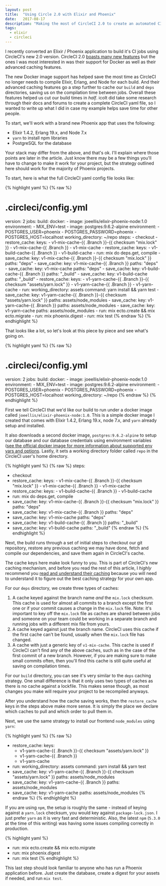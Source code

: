 ```yaml
---
layout: post
title:  "Using Circle 2.0 with Elixir and Phoenix"
date:   2017-08-17
description: "Making the most of CircleCI 2.0 to create an automated CI for Elixir tests"
tags:
  - elixir
  - circleci
---
```


I recently converted an Elixir / Phoenix application to build it's CI jobs using CircleCI's new 2.0 version.  CircleCI 2.0 [boasts many new features](https://circleci.com/docs/2.0/#features) but the ones I was most interested in was their support for Docker as well as their advanced caching features.

The new Docker image support has helped save the most time as CircleCI no longer needs to compile Elixir, Erlang, and Node for each build. And their advanced caching features go a step further to cache our `build` and `deps` directories, saving us on the compilation time between jobs.  Overall these features helped us cut our build times in *half*.  icoIt did take some research through their docs and forums to create a complete CircleCI yaml file, so I wanted to write up what I did in case my example helps save time for other people.

To start, we'll work with a brand new Phoenix app that uses the following:

- Elixir 1.4.2, Erlang 19.x, and Node 7.x
- `yarn` to install npm libraries
- PostgreSQL for the database

Your stack may differ from the above, and that's ok.  I'll explain where those points are later in the article. Just know there may be a few things you'll have to change to make it work for your project, but the strategy outlined here should work for the majority of Phoenix projects.

To start, here is what the full CircleCI yaml config file looks like:

{% highlight yaml %}
{% raw %}
# .circleci/config.yml

version: 2
jobs:
  build:
    docker:
      - image: joeellis/elixir-phoenix-node:1.0
        environment:
          - MIX_ENV=test
      - image: postgres:9.6.2-alpine
        environment:
          - POSTGRES_USER=phoenix
          - POSTGRES_PASSWORD=phoenix
          - POSTGRES_HOST=localhost
    working_directory: ~/repo
    steps:
      - checkout
      - restore_cache:
          keys:
            - v1-mix-cache-{{ .Branch }}-{{ checksum "mix.lock" }}
            - v1-mix-cache-{{ .Branch }}
            - v1-mix-cache
      - restore_cache:
          keys:
            - v1-build-cache-{{ .Branch }}
            - v1-build-cache
      - run: mix do deps.get, compile
      - save_cache:
          key: v1-mix-cache-{{ .Branch }}-{{ checksum "mix.lock" }}
          paths: "deps"
      - save_cache:
          key: v1-mix-cache-{{ .Branch }}
          paths: "deps"
      - save_cache:
          key: v1-mix-cache
          paths: "deps"
      - save_cache:
          key: v1-build-cache-{{ .Branch }}
          paths: "_build"
      - save_cache:
          key: v1-build-cache
          paths: "_build"
      - restore_cache:
          keys:
            - v1-yarn-cache-{{ .Branch }}-{{ checksum "assets/yarn.lock" }}
            - v1-yarn-cache-{{ .Branch }}
            - v1-yarn-cache
      - run:
          working_directory: assets
          command: yarn install && yarn test
      - save_cache:
          key: v1-yarn-cache-{{ .Branch }}-{{ checksum "assets/yarn.lock" }}
          paths: assets/node_modules
      - save_cache:
          key: v1-yarn-cache-{{ .Branch }}
          paths: assets/node_modules
      - save_cache:
          key: v1-yarn-cache
          paths: assets/node_modules
      - run: mix ecto.create && mix ecto.migrate
      - run: mix phoenix.digest
      - run: mix test
{% endraw %}
{% endhighlight %}

That looks like a lot, so let's look at this piece by piece and see what's going on.

{% highlight yaml %}
{% raw %}
# .circleci/config.yml

version: 2
jobs:
  build:
    docker:
      - image: joeellis/elixir-phoenix-node:1.0
        environment:
          - MIX_ENV=test
      - image: postgres:9.6.2-alpine
        environment:
          - POSTGRES_USER=phoenix
          - POSTGRES_PASSWORD=phoenix
          - POSTGRES_HOST=localhost
    working_directory: ~/repo
{% endraw %}
{% endhighlight %}

First we tell CircleCI that we'd like our build to run under a docker image called `joeellis/elixir-phoenix-node:1.0`.  This is a simple docker image I created that comes with Elixir 1.4.2, Erlang 19.x, node 7.x, and `yarn` already setup and installed.

It also downloads a second docker image, `postgres:9.6.2-alpine` to setup our database and our database credentials using environment variables ([see the official docker image for more information about supported env vars and options](https://hub.docker.com/_/postgres/).  Lastly, it sets a working directory folder called `repo` in the CircleCI user's home directory.

{% highlight yaml %}
{% raw %}
steps:
  - checkout
  - restore_cache:
      keys:
        - v1-mix-cache-{{ .Branch }}-{{ checksum "mix.lock" }}
        - v1-mix-cache-{{ .Branch }}
        - v1-mix-cache
  - restore_cache:
      keys:
        - v1-build-cache-{{ .Branch }}
        - v1-build-cache
  - run: mix do deps.get, compile
  - save_cache:
      key: v1-mix-cache-{{ .Branch }}-{{ checksum "mix.lock" }}
      paths: "deps"
  - save_cache:
      key: v1-mix-cache-{{ .Branch }}
      paths: "deps"
  - save_cache:
      key: v1-mix-cache
      paths: "deps"
  - save_cache:
      key: v1-build-cache-{{ .Branch }}
      paths: "_build"
  - save_cache:
      key: v1-build-cache
      paths: "_build"
{% endraw %}
{% endhighlight %}

Next, the build runs through a set of initial steps to checkout our git repository, restore any previous caching we may have done, fetch and compile our dependencies, and save them again in CircleCI's cache.

The cache keys here make look funny to you. This is part of CircleCI's new caching mechanism, and before you read the rest of this article, I *highly* recommend you [read and understand their caching](https://circleci.com/docs/2.0/caching/) because you will need to understand it to figure out the best caching strategy for your own app.

For our `deps` directory, we create three types of caches:

1. A cache keyed against the branch name *and* the `mix.lock` checksum. This cache is used for almost all commits to a branch except the first one or if your commit causes a change in the `mix.lock` file.  Note: it's important to key off the `mix.lock` file as caches are shared between jobs and someone on your team could be working in a separate branch and running jobs with a different mix file from yours.
2. A cache keyed against just the branch name.  CircleCI uses this cache if the first cache can't be found, usually when the `mix.lock` file has changed.
3. A cache with just a generic key of `v1-mix-cache`.  This cache is used if CircleCI can't find any of the above caches, such as in the case of the first commit of a new branch. However, if you are making sure to make small commits often, then you'll find this cache is still quite useful at saving on compilation times.

For our `build` directory, you can see it's very similar to the `deps` caching strategy.  One small difference is that it only uses two types of caches as there is no cache against a lockfile.  This makes sense though, as most changes you make will require your project to be recompiled anyways.

After you understand how the cache saving works, then the `restore_cache` keys in the steps above make more sense.  It is simply the place we declare which caches to pull and which order to pull them in.

Next, we use the same strategy to install our frontend `node_modules` using `yarn`:

{% highlight yaml %}
{% raw %}
- restore_cache:
    keys:
    - v1-yarn-cache-{{ .Branch }}-{{ checksum "assets/yarn.lock" }}
    - v1-yarn-cache-{{ .Branch }}
    - v1-yarn-cache
- run:
    working_directory: assets
    command: yarn install && yarn test
- save_cache:
    key: v1-yarn-cache-{{ .Branch }}-{{ checksum "assets/yarn.lock" }}
    paths: assets/node_modules
- save_cache:
    key: v1-yarn-cache-{{ .Branch }}
    paths: assets/node_modules
- save_cache:
    key: v1-yarn-cache
    paths: assets/node_modules
{% endraw %}
{% endhighlight %}

If you are using `npm`, the setup is roughly the same - instead of keying against a `yarn.lock` checksum, you would key against `package-lock.json`. I just prefer `yarn` as it is very fast and deterministic. Also, the latest `npm` (`5.3.0` at the time of this writing) was having some issues compiling correctly in production.

{% highlight yaml %}
- run: mix ecto.create && mix ecto.migrate
- run: mix phoenix.digest
- run: mix test
{% endhighlight %}

This last step should look familiar to anyone who has run a Phoenix application before.  Just create the database, create a digest for your assets if needed, and run `mix test`.

